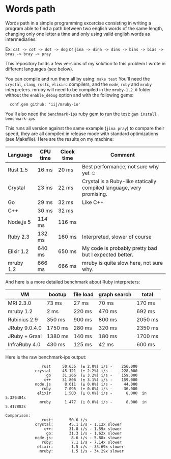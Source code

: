 # Words path

Words path in a simple programming excercise consisting in writing a program able to find a path between two english words of the same length, changing only one letter a time and only using valid english words as intermediaries.

Ex: `cat -> cot -> dot -> dog` or `jina -> dina -> dins -> bins -> bias -> bras -> bray -> pray`

This repository holds a few versions of my solution to this problem I wrote in different languages (see below).

You can compile and run them all by using: `make test`
You'll need the `crystal`, `clang`, `rustc`, `elixirc` compilers, and the `node`, `ruby` and `mruby` interpreters. mruby will need to be compiled in the `mruby-1.2.0` folder without the `enable_debug` option and with the following gems:
```
  conf.gem github: 'iij/mruby-io'
```
You'll also need the `benchmark-ips` ruby gem to run the test: `gem install benchmark-ips`

This runs all version against the same example (`jina pray`) to compare their speed, they are all compiled in release mode with standard optimizations (see Makefile). Here are the results on my machine:

Language   | CPU time | Clock time | Comment
-----------|----------|------------|-------------------------------------------
Rust 1.5   |    16 ms |      20 ms | Best performance, not sure why yet ☺
Crystal    |    23 ms |      22 ms | Crystal is a Ruby-like statically compiled language, very promising.
Go         |    29 ms |      32 ms | Like C++
C++        |    30 ms |      32 ms |
Node,js 5  |   114 ms |     116 ms |
Ruby 2.3   |   132 ms |     160 ms | Interpreted, slower of course
Elixir 1.2 |   640 ms |     650 ms | My code is probably pretty bad but I expected better.
mruby 1.2  |   666 ms |     666 ms | mruby is quite slow here, not sure why.

And here is a more detailed benchmark about Ruby interpreters:

 VM            |  bootup | file load | graph search |   total |
---------------|---------|-----------|--------------|---------|
 MRI 2.3.0     |   73 ms |     27 ms |        70 ms |  170 ms |
 mruby 1.2     |    2 ms |    220 ms |       470 ms |  692 ms |
 Rubinius 2.9  |  350 ms |    900 ms |       800 ms | 2050 ms |
 JRuby 9.0.4.0 | 1750 ms |    280 ms |       320 ms | 2350 ms |
 JRuby + Graal | 1380 ms |    140 ms |       180 ms | 1700 ms |
 InfraRuby 4.0 |  430 ms |    125 ms |        42 ms |  600 ms |

Here is the raw benchmark-ips output:

```
                rust     50.635  (± 2.0%) i/s -    256.000
             crystal     45.121  (± 2.2%) i/s -    228.000
                  go     31.266  (± 3.2%) i/s -    159.000
                 c++     31.806  (± 3.1%) i/s -    159.000
             node.js      8.611  (± 0.0%) i/s -     44.000
                ruby      7.095  (± 0.0%) i/s -     36.000
              elixir      1.503  (± 0.0%) i/s -      8.000  in   5.326484s
               mruby      1.477  (± 0.0%) i/s -      8.000  in   5.417883s

Comparison:
                rust:       50.6 i/s
             crystal:       45.1 i/s - 1.12x slower
                 c++:       31.8 i/s - 1.59x slower
                  go:       31.3 i/s - 1.62x slower
             node.js:        8.6 i/s - 5.88x slower
                ruby:        7.1 i/s - 7.14x slower
              elixir:        1.5 i/s - 33.69x slower
               mruby:        1.5 i/s - 34.29x slower
```